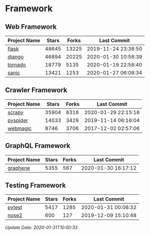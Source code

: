 # Framework

## Web Framework

| Project Name | Stars | Forks | Last Commit |
| ------------ | ----- | ----- | ----------- |
| [flask](https://github.com/pallets/flask) | 48645 | 13225 | 2019-11-24 23:38:50 |
| [django](https://github.com/django/django) | 46894 | 20225 | 2020-01-30 10:58:39 |
| [tornado](https://github.com/tornadoweb/tornado) | 18779 | 5135 | 2020-01-19 22:58:40 |
| [sanic](https://github.com/huge-success/sanic) | 13421 | 1253 | 2020-01-27 06:08:34 |

## Crawler Framework

| Project Name | Stars | Forks | Last Commit |
| ------------ | ----- | ----- | ----------- |
| [scrapy](https://github.com/scrapy/scrapy) | 35904 | 8318 | 2020-01-29 22:15:18 |
| [pyspider](https://github.com/binux/pyspider) | 14033 | 3429 | 2019-11-14 06:16:04 |
| [webmagic](https://github.com/code4craft/webmagic) | 8746 | 3706 | 2017-12-02 02:57:06 |

## GraphQL Framework

| Project Name | Stars | Forks | Last Commit |
| ------------ | ----- | ----- | ----------- |
| [graphene](https://github.com/graphql-python/graphene) | 5355 | 567 | 2020-01-30 16:17:12 |

## Testing Framework

| Project Name | Stars | Forks | Last Commit |
| ------------ | ----- | ----- | ----------- |
| [pytest](https://github.com/pytest-dev/pytest) | 5417 | 1285 | 2020-01-31 00:06:32 |
| [nose2](https://github.com/nose-devs/nose2) | 600 | 127 | 2019-12-09 15:10:48 |

*Update Date: 2020-01-31T10:00:33*